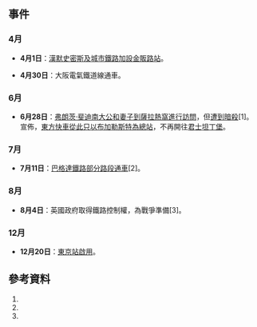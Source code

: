 ## 事件

### 4月

  - **4月1日**：[漢默史密斯及城市鐵路加設](../Page/漢默史密斯及城市線.md "wikilink")[金販路站](../Page/金販路站.md "wikilink")。

  - **4月30日**：大阪電氣鐵道線通車。

### 6月

  - **6月28日**：[弗朗茨·斐迪南大公和妻子到薩拉熱窩進行訪問](../Page/弗朗茨·斐迪南大公.md "wikilink")，但[遭到暗殺](https://zh.wikipedia.org/wiki/薩拉熱窩事件 "wikilink")\[1\]。宣佈，[東方快車從此只以](../Page/東方快車.md "wikilink")[布加勒斯特為總站](../Page/布加勒斯特.md "wikilink")，不再開往[君士坦丁堡](../Page/君士坦丁堡.md "wikilink")。

### 7月

  - **7月11日**：[巴格達鐵路部分路段通車](https://zh.wikipedia.org/wiki/巴格達鐵路 "wikilink")\[2\]。

### 8月

  - **8月4日**：英國政府取得鐵路控制權，為戰爭準備\[3\]。

### 12月

  - **12月20日**：[東京站啟用](https://zh.wikipedia.org/wiki/東京站 "wikilink")。

## 參考資料

1.
2.
3.